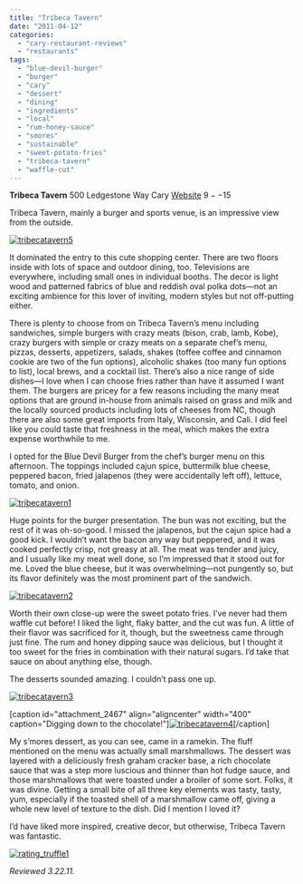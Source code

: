 ```yaml
---
title: "Tribeca Tavern"
date: "2011-04-12"
categories: 
  - "cary-restaurant-reviews"
  - "restaurants"
tags: 
  - "blue-devil-burger"
  - "burger"
  - "cary"
  - "dessert"
  - "dining"
  - "ingredients"
  - "local"
  - "rum-honey-sauce"
  - "smores"
  - "sustainable"
  - "sweet-potato-fries"
  - "tribeca-tavern"
  - "waffle-cut"
---
```


**Tribeca Tavern** 500 Ledgestone Way Cary [Website](http://tribecatavernnc.com/) $9--$15

Tribeca Tavern, mainly a burger and sports venue, is an impressive view from the outside.

[![](http://s3.amazonaws.com/thegourmez-wpmedia/2011/04/tribecatavern5.jpg "tribecatavern5")](http://s3.amazonaws.com/thegourmez-wpmedia/2011/04/tribecatavern5.jpg)

It dominated the entry to this cute shopping center. There are two floors inside with lots of space and outdoor dining, too. Televisions are everywhere, including small ones in individual booths. The decor is light wood and patterned fabrics of blue and reddish oval polka dots—not an exciting ambience for this lover of inviting, modern styles but not off-putting either.

There is plenty to choose from on Tribeca Tavern’s menu including sandwiches, simple burgers with crazy meats (bison, crab, lamb, Kobe), crazy burgers with simple or crazy meats on a separate chef’s menu, pizzas, desserts, appetizers, salads, shakes (toffee coffee and cinnamon cookie are two of the fun options), alcoholic shakes (too many fun options to list), local brews, and a cocktail list. There’s also a nice range of side dishes—I love when I can choose fries rather than have it assumed I want them. The burgers are pricey for a few reasons including the many meat options that are ground in-house from animals raised on grass and milk and the locally sourced products including lots of cheeses from NC, though there are also some great imports from Italy, Wisconsin, and Cali. I did feel like you could taste that freshness in the meal, which makes the extra expense worthwhile to me.

I opted for the Blue Devil Burger from the chef’s burger menu on this afternoon. The toppings included cajun spice, buttermilk blue cheese, peppered bacon, fried jalapenos (they were accidentally left off), lettuce, tomato, and onion.

[![](http://s3.amazonaws.com/thegourmez-wpmedia/2011/04/tribecatavern1.jpg "tribecatavern1")](http://s3.amazonaws.com/thegourmez-wpmedia/2011/04/tribecatavern1.jpg)

Huge points for the burger presentation. The bun was not exciting, but the rest of it was oh-so-good. I missed the jalapenos, but the cajun spice had a good kick. I wouldn’t want the bacon any way but peppered, and it was cooked perfectly crisp, not greasy at all. The meat was tender and juicy, and I usually like my meat well done, so I’m impressed that it stood out for me. Loved the blue cheese, but it was overwhelming—not pungently so, but its flavor definitely was the most prominent part of the sandwich.

[![](http://s3.amazonaws.com/thegourmez-wpmedia/2011/04/tribecatavern2.jpg "tribecatavern2")](http://s3.amazonaws.com/thegourmez-wpmedia/2011/04/tribecatavern2.jpg)

Worth their own close-up were the sweet potato fries. I’ve never had them waffle cut before! I liked the light, flaky batter, and the cut was fun. A little of their flavor was sacrificed for it, though, but the sweetness came through just fine. The rum and honey dipping sauce was delicious, but I thought it too sweet for the fries in combination with their natural sugars. I’d take that sauce on about anything else, though.

The desserts sounded amazing. I couldn’t pass one up.

[![](http://s3.amazonaws.com/thegourmez-wpmedia/2011/04/tribecatavern3.jpg "tribecatavern3")](http://s3.amazonaws.com/thegourmez-wpmedia/2011/04/tribecatavern3.jpg)

\[caption id="attachment\_2467" align="aligncenter" width="400" caption="Digging down to the chocolate!"\][![](http://s3.amazonaws.com/thegourmez-wpmedia/2011/04/tribecatavern4.jpg "tribecatavern4")](http://s3.amazonaws.com/thegourmez-wpmedia/2011/04/tribecatavern4.jpg)\[/caption\]

My s’mores dessert, as you can see, came in a ramekin. The fluff mentioned on the menu was actually small marshmallows. The dessert was layered with a deliciously fresh graham cracker base, a rich chocolate sauce that was a step more luscious and thinner than hot fudge sauce, and those marshmallows that were toasted under a broiler of some sort. Folks, it was divine. Getting a small bite of all three key elements was tasty, tasty, yum, especially if the toasted shell of a marshmallow came off, giving a whole new level of texture to the dish. Did I mention I loved it?

I’d have liked more inspired, creative decor, but otherwise, Tribeca Tavern was fantastic.

[![](http://s3.amazonaws.com/thegourmez-wpmedia/2009/02/rating_truffle1.gif "rating_truffle1")](http://s3.amazonaws.com/thegourmez-wpmedia/2009/02/rating_truffle1.gif)

_Reviewed 3.22.11._
